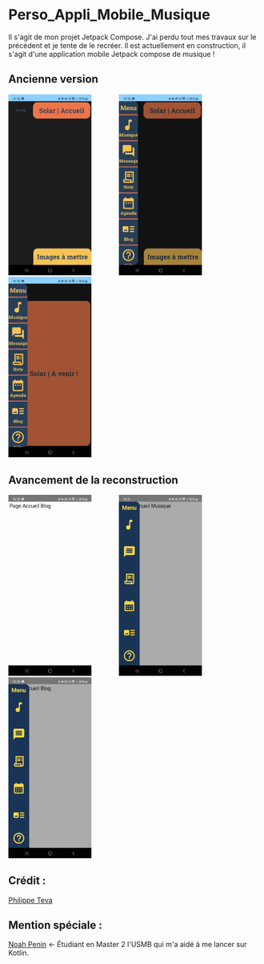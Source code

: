# Perso_Appli_Mobile_Musique

Il s'agit de mon projet Jetpack Compose. J'ai perdu tout mes travaux sur le précédent et je tente de le recréer. Il est actuellement en construction, il s'agit d'une application mobile Jetpack compose de musique !

## Ancienne version

<img src="README_Assets/Ancien_Accueil.jpg" alt="Ancien Accueil" style="width:33%; margin-right:10%;"/> <img src="README_Assets/Ancien_Barre_Menu1.jpg" alt="Ancien_BarreMenu1" style="width:33%; margin-right:10%;"/> <img src="README_Assets/Ancien_Barre_Menu2.jpg" alt="Ancien_BarreMenu2" style="width:33%;"/>

## Avancement de la reconstruction

<img src="README_Assets/New_Accueil.jpg" alt="New Accueil" style="width:33%; margin-right:10%;"/> <img src="README_Assets/New_Barre_Menu1.jpg" alt="New_BarreMenu1" style="width:33%; margin-right:10%;"/> <img src="README_Assets/New_Barre_Menu2.jpg" alt="New_BarreMenu2" style="width:33%;"/>

## Crédit :
[Philippe Teva](https://github.com/TevaPhilippe05)

## Mention spéciale :
[Noah Penin](https://github.com/enteraname74) <- Étudiant en Master 2  l'USMB qui m'a aidé à me lancer sur Kotlin.

